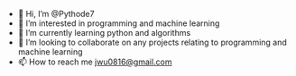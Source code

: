 - 👋 Hi, I’m @Pythode7
- 👀 I’m interested in programming and machine learning
- 🌱 I’m currently learning python and algorithms
- 💞️ I’m looking to collaborate on any projects relating to programming and machine learning
- 📫 How to reach me jwu0816@gmail.com

<!---
Pythode7/Pythode7 is a ✨ special ✨ repository because its `README.md` (this file) appears on your GitHub profile.
You can click the Preview link to take a look at your changes.
--->

